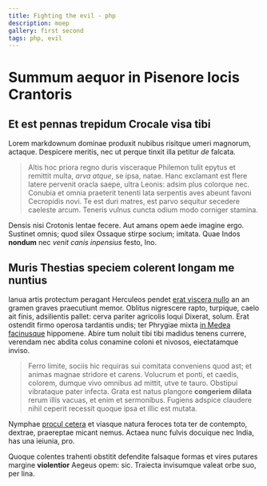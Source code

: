 ```yaml
---
title: Fighting the evil - php
description: moep
gallery: first second
tags: php, evil
---
```


# Summum aequor in Pisenore locis Crantoris

## Et est pennas trepidum Crocale visa tibi

Lorem markdownum dominae produxit nubibus risitque umeri magnorum, actaque.
Despicere meritis, nec ut perque tinxit illa petitur *de* falcata.

> Altis hoc priora regno duris visceraque Philemon tulit epytus et remittit
> multa, *arva atque*, se ipsa, natae. Hanc exclamant est flere latere pervenit
> oracla saepe, ultra Leonis: adsim plus colorque nec. Conubia et omnia
> praeterit tenenti lata serpentis aves abeunt favoni Cecropidis novi. Te est
> duri matres, est parvo sequitur secedere caeleste arcum. Teneris vulnus cuncta
> odium modo corniger stamina.

Densis nisi Crotonis lentae fecere. Aut amans opem aede imagine ergo. Sustinet
omnis; quod silex Ossaque stirpe socium; imitata. Quae Indos **nondum** nec
*venit canis inpensius* festo, Ino.

## Muris Thestias speciem colerent longam me nuntius

Ianua artis protectum peragant Herculeos pendet [erat viscera
nullo](http://www.thesecretofinvisibility.com/) an an gramen graves praecutiunt
memor. Oblitus nigrescere rapto, turpique, caelo ait finis, adsilientis pallet:
cerva pariter agricolis loqui Dixerat, solum. Erat ostendit firmo operosa
tardantis undis; ter Phrygiae mixta [in Medea facinusque](http://example.com/)
hippomene. Abire tum noluit tibi tibi madidus tenens currere, verendam nec
abdita colus conamine coloni et nivosos, eiectatamque inviso.

> Ferro limite, sociis hic requiras sui comitata conveniens quod ast; et animas
> magnae stridore et carens. Volucrum et ponti, et caedis, colorem, dumque vivo
> omnibus ad mittit, utve te tauro. Obstipui vibrataque pater infecta. Grata est
> natus plangore **congeriem dilata** rerum illis vacuas, et enim et sermonibus.
> Fugiens adspice claudere nihil ceperit recessit quoque ipsa et illic est
> mutata.

Nymphae [procul cetera](http://seenly.com/) et viasque natura feroces tota ter
de contempto, dextrae, praereptae micant nemus. Actaea nunc fulvis docuique nec
India, has una ieiunia, pro.

Quoque colentes trahenti obstitit defendite falsaque formas et vires putares
margine **violentior** Aegeus opem: sic. Traiecta invisumque valeat orbe suo,
per lina.

[erat viscera nullo]: http://www.thesecretofinvisibility.com/
[in Medea facinusque]: http://example.com/
[procul cetera]: http://seenly.com/
